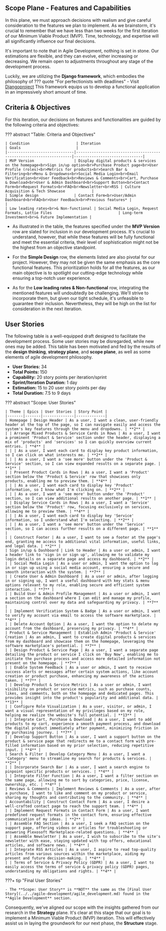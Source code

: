 ## Scope Plane - Features and Capabilities

In this plane, we must approach decisions with realism and give careful consideration to the features we plan to implement. As we brainstorm, it's crucial to remember that we have less than two weeks for the first iteration of our Minimum Viable Product (MVP). Time, technology, and expertise will all significantly influence our final decisions.

It's important to note that in Agile Development, nothing is set in stone. Our estimations are flexible, and they can evolve, either increasing or decreasing. We remain open to adjustments throughout any stage of the development process.

Luckily, we are utilizing the **Django framework**, which embodies the philosophy of 
??? quote "For perfectionists with deadlines"
    - Visit [Djangoproject](https://www.djangoproject.com/)
This framework equips us to develop a functional application in an impressively short amount of time.

## Criteria & Objectives
For this iteration, our decisions on features and functionalities are guided by the following criteria and objectives:

??? abstract "Table: Criteria and Objectives"

    | Condition                     | Iteration                                                          | Goals                         |
    |------------------------------|--------------------------------------------------------------------|-------------------------------|
    | MVP Version                  | Display digital products & services on the homepage<br>Sign in/up option<br>Purchase Product page<br>User Profile (roles)<br>Metrics for products<br>Search Bar & Filtering<br>Menu & Dropdowns<br>Social Media Login<br>Email Verification<br>User Feedback<br>Reviews & Comments<br>Cart, Purchase & Download<br>User & Admin Dashboard<br>Support Button<br>Contact Form<br>Request Formats<br>FAQ<br>Newsletter<br>RSS | Culture Acquisition & Tech Showcase            |
    | Simple design                | Contact Form<br>User/Admin Dashboard<br>FAQ<br>User Feedback<br>Previous features* |                 |
    | Low leading rates<br>& Non-functional | Social Media Login, Request Formats, Lottie Files                              | Long-term Investment<br>& Future Implementation |

- As illustrated in the table, the features specified under the **MVP Version** row are slated for inclusion in our development process. It's crucial to understand, however, that while these features will be fully functional and meet the essential criteria, their level of sophistication might not be the highest from an objective standpoint.

- For the **Simple Design** row, the elements listed are also pivotal for our project. However, they may not be given the same emphasis as the core functional features. This prioritization holds for all the features, as our main objective is to spotlight our cutting-edge technology while ensuring a top-notch user experience.

- As for the **Low leading rates & Non-functional** row, integrating the mentioned features will undoubtedly be challenging. We'll strive to incorporate them, but given our tight schedule, it's unfeasible to guarantee their inclusion. Nevertheless, they will be high on the list for consideration in the next iteration.

## User Stories

The following table is a well-equipped draft designed to facilitate the development process. Some user stories may be disregarded, while new ones may be added. This table has been motivated and fed by the results of the **design thinking**, **strategy plane**, and **scope plane**, as well as some elements of agile development philosophy.

- **User Stories:** 34
- **Total Points:** 150
- **Capability:** 20 story points per iteration/sprint
- **Sprint/Iteration Duration:** 1 day
- **Estimation:** 15 to 20 user story points per day
- **Total Duration:** 7.5 to 9 days

??? abstract "Scope: User Stories"

    | Theme | Epics | User Stories | Story Point |
    |-------|-------|--------------|-------------|
    | Homepage | Design Header | As a user, I want a clean, user-friendly header at the top of the page, so I can navigate easily and access the system's key features through the menu and dropdowns. | **2** |
    | | Arrange Mixed Products & Service Cards in Rows | As a user, I want a prominent 'Product & Service' section under the header, displaying a mix of 'products' and 'services' so I can quickly overview current entries. | **4** |
    | | | As a user, I want each card to display key product information, so I can click on what interests me. | **2** |
    | | | As a user, I want a 'see more' button under the 'Product & Service' section, so I can view expanded results on a separate page. | **1** |
    | | Present Product Cards in Rows | As a user, I want a 'Product' section below the 'Product & Service' row that showcases only products, enabling me to preview them. | **4** |
    | | | As a user, I want each card to display key 'Product' information, so I know what I'm clicking on. | **2** |
    | | | As a user, I want a 'see more' button under the 'Product' section, so I can view additional results on another page. | **1** |
    | | Display Service Cards in Rows | As a user, I want a 'Service' section below the 'Product' row, focusing exclusively on services, allowing me to preview them. | **4** |
    | | | As a user, I want each card to display key 'Service' information, so I understand what I'm selecting. | **2** |
    | | | As a user, I want a 'see more' button under the 'Service' section, so I can access further results on a different page. | **1** |
    | | Construct Footer | As a user, I want to see a footer at the page's end, granting me access to additional vital information, useful links, and legal data. | **2** |
    | Sign in/up & Dashboard | Link to Header | As a user or admin, I want a header link to 'sign in or sign up', allowing me to validate my login details on a separate page and access my dashboard. | **2** |
    | | Social Media Login | As a user or admin, I want the option to log in or sign up using a social media account, ensuring a secure and smooth interaction with the system. | **7** |
    | | Create User & Admin Dashboard | As a user or admin, after logging in or signing up, I want a useful dashboard with key stats & menu options relevant to my role, enabling secure and efficient system interaction. | **7** |
    | | Build User & Admin Profile Management | As a user or admin, I want a section on the dashboard where I can edit and manage my profile, maintaining control over my data and safeguarding my privacy. | **7** |
    | | Implement Verification System & Badge | As a user or admin, I want to verify my account via email to access the software marketplace. | **4** |
    | | Delete Account Option | As a user, I want the option to delete my account from the dashboard, preserving my privacy. | **4** |
    | Product & Service Management | Establish Admin 'Product & Service' Creation | As an admin, I want to create digital products & services from my dashboard and showcase them on the homepage, leveraging the software marketplace's potential. | **7** |
    | | Design Product & Service Page | As a user, I want a separate page detailing the product or service I click on 'Buy Now', enabling me to initiate the purchase process and access more detailed information not present on the homepage. | **7** |
    | | Enable System Feedback | As a user or admin, I want to receive success alerts or messages after certain system actions, like account creation or product purchase, enhancing my awareness of the actions taken. | **7** |
    | | Develop Product & Service Metrics | As a user or admin, I want visibility on product or service metrics, such as purchase counts, likes, and comments, both on the homepage and dedicated pages. This provides insight into the product's popularity and additional data. | **13** |
    | | Configure Role Visualization | As a user, visitor, or admin, I want a visual representation of my privileges based on my role, helping me realize the website's full potential. | **13** |
    | | Integrate Cart, Purchase & Download | As a user, I want to add products to my cart, experience a smooth payment process, and download the digital product immediately after payment, minimizing friction in my purchasing journey. | **7** |
    | | Develop Support Button | As a user, I want a support button on the product & service page that redirects me to a contact form with pre-filled information based on my prior selection, reducing repetitive input. | **4** |
    | Search & Filter | Develop Category Menu | As a user, I want a 'Category' menu to streamline my search for products & services. | **2** |
    | | Incorporate Search Bar | As a user, I want a search engine to pinpoint specific products or services. | **4** |
    | | Integrate Filter Function | As a user, I want a filter section on the same page, allowing me to sort by categories, price, license, ownership, etc. | **4** |
    | Reviews & Comments | Implement Reviews & Comments | As a user, after a purchase, I want to like and comment on my product or service, sharing my thoughts and contributing to the community. | **4** |
    | Accountability | Construct Contact Form | As a user, I desire a well-crafted contact page to reach the support team. | **4** |
    | | Implement Request Formats in Contact Form | As a user, I want predefined request formats in the contact form, ensuring effective communication of my ideas. | **2** |
    | | Assemble FAQ Section | As a user, I seek a FAQ section on the support page, offering videos or articles for troubleshooting or answering Plexosoft Marketplace-related questions. | **4** |
    | | Assemble Newsletter | As a user, I wish to subscribe to the site's newsletter with ease, staying updated with top offers, educational articles, and software news. | **4** |
    | | Integrate RSS Articles | As a user, I aspire to read top-quality articles from various sources within the marketplace, aiding my present and future decision-making. | **4** |
    | | Terms of Service & Privacy Policy (GDPR) | As a user, I want to easily access the terms of service & privacy policy (GDPR) pages, understanding my obligations and rights. | **4** |

???+ tip "Final User Stories"

    - The **Scope: User Story** is **NOT** the same as the [Final User Story](../../agile-development/agile_development.md) found in the **Agile Development** section.

Consequently, we've aligned our scope with the insights gathered from our research in the **Strategy** plane. It's clear at this stage that our goal is to implement a Minimum Viable Product (MVP) iteration. This will effectively assist us in laying the groundwork for our next phase, the **Structure** stage.
